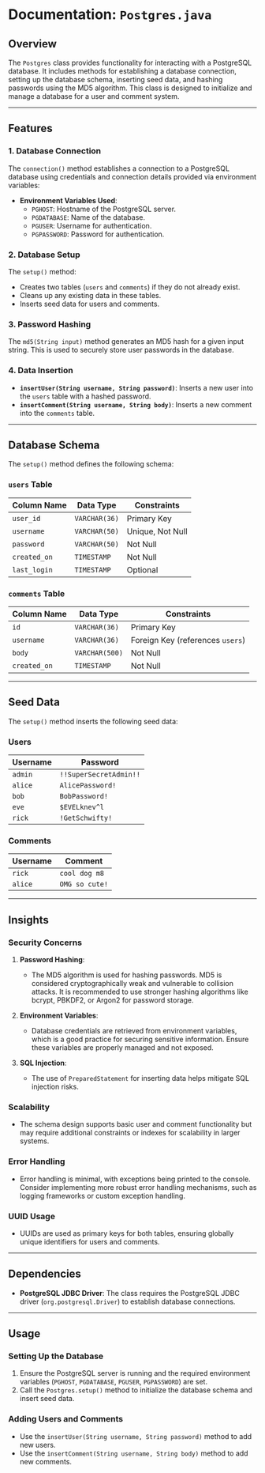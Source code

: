 # Documentation: `Postgres.java`

## Overview
The `Postgres` class provides functionality for interacting with a PostgreSQL database. It includes methods for establishing a database connection, setting up the database schema, inserting seed data, and hashing passwords using the MD5 algorithm. This class is designed to initialize and manage a database for a user and comment system.

---

## Features
### 1. Database Connection
The `connection()` method establishes a connection to a PostgreSQL database using credentials and connection details provided via environment variables:
- **Environment Variables Used**:
  - `PGHOST`: Hostname of the PostgreSQL server.
  - `PGDATABASE`: Name of the database.
  - `PGUSER`: Username for authentication.
  - `PGPASSWORD`: Password for authentication.

### 2. Database Setup
The `setup()` method:
- Creates two tables (`users` and `comments`) if they do not already exist.
- Cleans up any existing data in these tables.
- Inserts seed data for users and comments.

### 3. Password Hashing
The `md5(String input)` method generates an MD5 hash for a given input string. This is used to securely store user passwords in the database.

### 4. Data Insertion
- **`insertUser(String username, String password)`**: Inserts a new user into the `users` table with a hashed password.
- **`insertComment(String username, String body)`**: Inserts a new comment into the `comments` table.

---

## Database Schema
The `setup()` method defines the following schema:

### `users` Table
| Column Name   | Data Type      | Constraints                          |
|---------------|----------------|--------------------------------------|
| `user_id`     | `VARCHAR(36)`  | Primary Key                         |
| `username`    | `VARCHAR(50)`  | Unique, Not Null                    |
| `password`    | `VARCHAR(50)`  | Not Null                            |
| `created_on`  | `TIMESTAMP`    | Not Null                            |
| `last_login`  | `TIMESTAMP`    | Optional                            |

### `comments` Table
| Column Name   | Data Type      | Constraints                          |
|---------------|----------------|--------------------------------------|
| `id`          | `VARCHAR(36)`  | Primary Key                         |
| `username`    | `VARCHAR(36)`  | Foreign Key (references `users`)    |
| `body`        | `VARCHAR(500)` | Not Null                            |
| `created_on`  | `TIMESTAMP`    | Not Null                            |

---

## Seed Data
The `setup()` method inserts the following seed data:

### Users
| Username | Password              |
|----------|-----------------------|
| `admin`  | `!!SuperSecretAdmin!!`|
| `alice`  | `AlicePassword!`      |
| `bob`    | `BobPassword!`        |
| `eve`    | `$EVELknev^l`         |
| `rick`   | `!GetSchwifty!`       |

### Comments
| Username | Comment         |
|----------|-----------------|
| `rick`   | `cool dog m8`   |
| `alice`  | `OMG so cute!`  |

---

## Insights
### Security Concerns
1. **Password Hashing**:
   - The MD5 algorithm is used for hashing passwords. MD5 is considered cryptographically weak and vulnerable to collision attacks. It is recommended to use stronger hashing algorithms like bcrypt, PBKDF2, or Argon2 for password storage.

2. **Environment Variables**:
   - Database credentials are retrieved from environment variables, which is a good practice for securing sensitive information. Ensure these variables are properly managed and not exposed.

3. **SQL Injection**:
   - The use of `PreparedStatement` for inserting data helps mitigate SQL injection risks.

### Scalability
- The schema design supports basic user and comment functionality but may require additional constraints or indexes for scalability in larger systems.

### Error Handling
- Error handling is minimal, with exceptions being printed to the console. Consider implementing more robust error handling mechanisms, such as logging frameworks or custom exception handling.

### UUID Usage
- UUIDs are used as primary keys for both tables, ensuring globally unique identifiers for users and comments.

---

## Dependencies
- **PostgreSQL JDBC Driver**: The class requires the PostgreSQL JDBC driver (`org.postgresql.Driver`) to establish database connections.

---

## Usage
### Setting Up the Database
1. Ensure the PostgreSQL server is running and the required environment variables (`PGHOST`, `PGDATABASE`, `PGUSER`, `PGPASSWORD`) are set.
2. Call the `Postgres.setup()` method to initialize the database schema and insert seed data.

### Adding Users and Comments
- Use the `insertUser(String username, String password)` method to add new users.
- Use the `insertComment(String username, String body)` method to add new comments.


